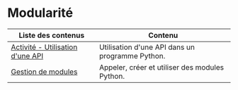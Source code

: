 # Modularité

| Liste des contenus                      | Contenu                                                  |
| --------------------------------------- | -------------------------------------------------------- |
| [Activité - Utilisation d'une API](api.md) | Utilisation d'une API dans un programme Python. |
| [Gestion de modules](modules.md) | Appeler, créer et utiliser des modules Python. |